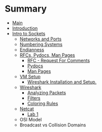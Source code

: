# Summary

* [Main](README.md)
* [Introduction](chapter1.md)
* [Intro to Sockets](intro-to-sockets.md)
  * [Networks and Ports](intro-to-sockets/sockets.md)
  * [Numbering Systems](intro-to-sockets/numbering-systems.md)
  * [Endianness](intro-to-sockets/endianness.md)
  * [RFCs, Pydocs, Man Pages](intro-to-sockets/rfcs-pydocs-man-pages.md)
    * [RFC - Request For Comments](intro-to-sockets/rfcs-pydocs-man-pages/rfc-request-for-comments.md)
    * [Pydocs](intro-to-sockets/rfcs-pydocs-man-pages/pydocs.md)
    * [Man Pages](intro-to-sockets/rfcs-pydocs-man-pages/man-pages.md)
  * [VM Setup](intro-to-sockets/vm-setup.md)
    * [Wireshark Installation and Setup.](intro-to-sockets/vm-setup/wireshark-installation-and-setup.md)
  * [Wireshark](intro-to-sockets/wireshark.md)
    * [Analyzing Packets](intro-to-sockets/wireshark/analyzing-packets.md)
    * [Filters](intro-to-sockets/wireshark/filters.md)
    * [Coloring Rules](intro-to-sockets/wireshark/coloring-rules.md)
  * [Netcat](intro-to-sockets/netcat.md)
    * [Lab 1](intro-to-sockets/netcat/lab-1.md)
  * OSI Model
  * Broadcast vs Collision Domains

